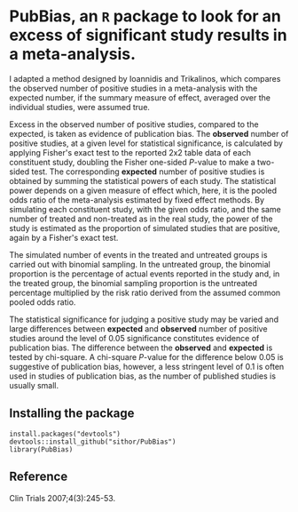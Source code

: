 # PubBias, an `R` package to look for an excess of significant study results in a meta-analysis.

I adapted a method designed by Ioannidis and Trikalinos, which
compares the observed number of positive studies in a meta-analysis with
the expected number, if the summary measure of effect, averaged over the
individual studies, were assumed true. 

Excess in the observed number of positive studies, compared to the expected, 
is taken as evidence of publication bias. The **observed** number of positive studies, at a given level
for statistical significance, is calculated by applying Fisher's exact test
to the reported 2x2 table data of each constituent study, doubling the
Fisher one-sided *P*-value to make a two-sided test. The corresponding
**expected** number of positive studies is obtained by summing the statistical
powers of each study. The statistical power depends on a given measure of
effect which, here, it is the pooled odds ratio of the meta-analysis estimated by fixed effect methods.
By simulating each constituent study, with the given odds ratio, and
the same number of treated and non-treated as in the real study, the power
of the study is estimated as the proportion of simulated studies that are
positive, again by a Fisher's exact test. 

The simulated number of events in the treated and untreated groups is carried out with binomial sampling. In the
untreated group, the binomial proportion is the percentage of actual
events reported in the study and, in the treated group, the binomial
sampling proportion is the untreated percentage multiplied by the risk
ratio derived from the assumed common pooled odds ratio. 

The statistical significance for judging a positive study may be varied and large
differences between **expected** and **observed** number of positive studies around
the level of 0.05 significance constitutes evidence of publication bias. 
The difference between the **observed** and **expected** is tested by chi-square. A
chi-square *P*-value for the difference below 0.05 is suggestive of
publication bias, however, a less stringent level of 0.1 is often used in
studies of publication bias, as the number of published studies is usually
small. 

## Installing the package
`install.packages("devtools")`\
`devtools::install_github("sithor/PubBias")`\
`library(PubBias)`

## Reference
Clin Trials 2007;4(3):245-53.
